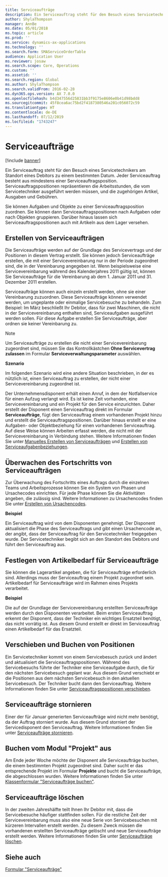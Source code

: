 ```yaml
---
title: Serviceaufträge
description: Ein Serviceauftrag steht für den Besuch eines Servicetechnikers am Standort eines Debitors zu einem bestimmten Datum.
author: ShylaThompson
manager: AnnBe
ms.date: 05/01/2018
ms.topic: article
ms.prod: ''
ms.service: dynamics-ax-applications
ms.technology: ''
ms.search.form: SMAServiceOrderTable
audience: Application User
ms.reviewer: josaw
ms.search.scope: Core, Operations
ms.custom: ''
ms.assetid: ''
ms.search.region: Global
ms.author: ShylaThompson
ms.search.validFrom: 2016-02-28
ms.dyn365.ops.version: AX 7.0.0
ms.openlocfilehash: b4d347556d25831bb3f9175e8606e0b41d98bdd8
ms.sourcegitcommit: 45f8cea6ac75bd2f4187380546a201c056072c59
ms.translationtype: HT
ms.contentlocale: de-DE
ms.lasthandoff: 07/12/2019
ms.locfileid: "1743247"
---
```

# <a name="service-orders"></a>Serviceaufträge   

[!include [banner](../includes/banner.md)]


Ein Serviceauftrag steht für den Besuch eines Servicetechnikers am Standort eines Debitors zu einem bestimmten Datum. Jeder Serviceauftrag besteht aus mindestens einer Serviceauftragsposition. Serviceauftragspositionen repräsentieren die Arbeitsstunden, die vom Servicetechniker ausgeführt werden müssen, und die zugehörigen Artikel, Ausgaben und Gebühren.

Sie können Aufgaben und Objekte zu einer Serviceauftragsposition zuordnen. Sie können dann Serviceauftragspositionen nach Aufgaben oder nach Objekten gruppieren. Darüber hinaus lassen sich Serviceauftragspositionen auch mit Artikeln aus dem Lager versehen.

## <a name="create-service-orders"></a>Erstellen von Serviceaufträgen

Die Serviceaufträge werden auf der Grundlage des Servicevertrags und der Positionen in diesem Vertrag erstellt. Sie können jedoch Serviceaufträge erstellen, die mit einer Servicevereinbarung nur in der Periode zugeordnet sind, die in der Vereinbarung angegeben ist. Wenn beispielsweise eine Servicevereinbarung während des Kalenderjahres 2011 gültig ist, können Sie Serviceaufträge für die Vereinbarung ab dem 1. Januar 2011 und 31. Dezember 2011 erstellen.

Serviceaufträge können auch einzeln erstellt werden, ohne sie einer Vereinbarung zuzuordnen. Diese Serviceaufträge können verwendet werden, um ungeplante oder einmalige Servicebesuche zu behandeln. Zum Beispiel: Im März beschließt Ihr Debitor, dass für zwei Maschinen, die nicht in der Servicevereinbarung enthalten sind, Serviceaufgaben ausgeführt werden sollen. Für diese Aufgabe erstellen Sie Serviceaufträge, aber ordnen sie keiner Vereinbarung zu.


> [!NOTE]
> <P>Um Serviceaufträge zu erstellen die nicht einer Servicevereinbarung zugeordnet sind, müssen Sie das Kontrollkästchen <STRONG>Ohne Servicevertrag zulassen</STRONG> im Formular <STRONG>Serviceverwaltungsparameter</STRONG> auswählen.</P>

**Szenario**

Im folgenden Szenario wird eine andere Situation beschrieben, in der es nützlich ist, einen Serviceauftrag zu erstellen, der nicht einer Servicevereinbarung zugeordnet ist.

Der Unternehmensdisponent erhält einen Anruf, in dem der Notfallservice für einen Aufzug verlangt wird. Es ist keine Zeit vorhanden, eine Servicevereinbarung und ein Projekt für den Service einzurichten. Daher erstellt der Disponent einen Serviceauftrag direkt im Formular **Serviceaufträge**, fügt den Serviceauftrag einem vorhandenen Projekt hinzu und erstellt die Serviceauftragspositionen. Darüber hinaus erstellt er eine Aufgaben- oder Objektbeziehung für einen vorhandenen Serviceauftrag. Auf diese Weise können Arbeiten erfasst werden, die nicht mit der Servicevereinbarung in Verbindung stehen. Weitere Informationen finden Sie unter [Manuelles Erstellen von Serviceaufträgen](create-service-orders-manually.md) und [Erstellen von Serviceaufgabenbeziehungen](create-service-task-relations.md).

## <a name="monitor-the-progress-of-service-orders"></a>Überwachen des Fortschritts von Serviceaufträgen

Zur Überwachung des Fortschritts eines Auftrags durch die einzelnen Teams und Arbeitsprozesse können Sie ein System von Phasen und Ursachecodes einrichten. Für jede Phase können Sie die Aktivitäten angeben, die zulässig sind. Weitere Informationen zu Ursachencodes finden Sie unter [Erstellen von Ursachencodes](create-reason-codes.md).

**Beispiel**

Ein Serviceauftrag wird von dem Disponenten genehmigt. Der Disponent aktualisiert die Phase des Serviceauftrags und gibt einen Ursachencode an, der angibt, dass der Serviceauftrag für den Servicetechniker freigegeben wurde. Der Servicetechniker begibt sich an den Standort des Debitors und führt den Serviceauftrag aus.

## <a name="specify-item-requirements-for-service-orders"></a>Festlegen von Artikelbedarf für Serviceaufträge

Sie können die Lagerartikel angeben, die für Serviceaufträge erforderlich sind. Allerdings muss der Serviceauftrag einem Projekt zugeordnet sein. Artikelbedarf für Serviceaufträge wird im Rahmen eines Projekts verarbeitet. 

**Beispiel**

Die auf der Grundlage der Servicevereinbarung erstellten Serviceaufträge werden durch den Disponenten verarbeitet. Beim ersten Serviceauftrag erkennt der Disponent, dass der Techniker ein wichtiges Ersatzteil benötigt, das nicht vorrätig ist. Aus diesem Grund erstellt er direkt im Serviceauftrag einen Artikelbedarf für das Ersatzteil.

## <a name="move-and-post-lines"></a>Verschieben und Buchen von Positionen

Ein Servicetechniker kommt von einem Servicebesuch zurück und ändert und aktualisiert die Serviceauftragspositionen. Während des Servicebesuchs führte der Techniker eine Serviceaufgabe durch, die für den nächsten Servicebesuch geplant war. Aus diesem Grund verschiebt er die Positionen aus dem nächsten Servicebesuch in den aktuellen Servicebesuch. Der Techniker bucht dann den Serviceauftrag. Weitere Informationen finden Sie unter [Serviceauftragspositionen verschieben](move-service-order-lines.md).

## <a name="cancel-service-orders"></a>Serviceaufträge stornieren

Einer der für Januar generierten Serviceaufträge wird nicht mehr benötigt, da der Auftrag storniert wurde. Aus diesem Grund storniert der Servicedisponent den Serviceauftrag. Weitere Informationen finden Sie unter [Serviceaufträge stornieren](cancel-service-orders.md).

## <a name="post-from-projects"></a>Buchen vom Modul "Projekt" aus

Am Ende jeder Woche möchte der Disponent alle Serviceaufträge buchen, die einem bestimmten Projekt zugeordnet sind. Daher sucht er das entsprechende Projekt im Formular **Projekte** und bucht die Serviceaufträge, die abgeschlossen wurden. Weitere Informationen finden Sie unter [Klassenformular "Serviceaufträge buchen"](https://technet.microsoft.com/library/aa574685\(v=ax.60\)).

## <a name="delete-service-orders"></a>Serviceaufträge löschen

In der zweiten Jahreshälfte teilt Ihnen Ihr Debitor mit, dass die Servicebesuche häufiger stattfinden sollen. Für die restliche Zeit der Servicevereinbarung muss also eine neue Serie von Servicebesuchen mit kürzeren Intervallen erstellt werden. Zu diesem Zweck müssen die vorhandenen erstellten Serviceaufträge gelöscht und neue Serviceaufträge erstellt werden. Weitere Informationen finden Sie unter [Serviceaufträge löschen](delete-service-orders.md).

## <a name="see-also"></a>Siehe auch

[Formular "Serviceaufträge"](https://technet.microsoft.com/library/aa554361\(v=ax.60\))

  


